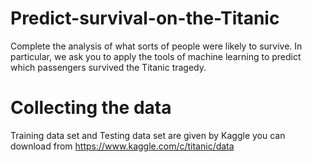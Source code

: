 # Predict-survival-on-the-Titanic
Complete the analysis of what sorts of people were likely to survive.
In particular, we ask you to apply the tools of machine learning to predict which passengers survived the Titanic tragedy.
# Collecting the data
Training data set and Testing data set are given by Kaggle you can download from https://www.kaggle.com/c/titanic/data
